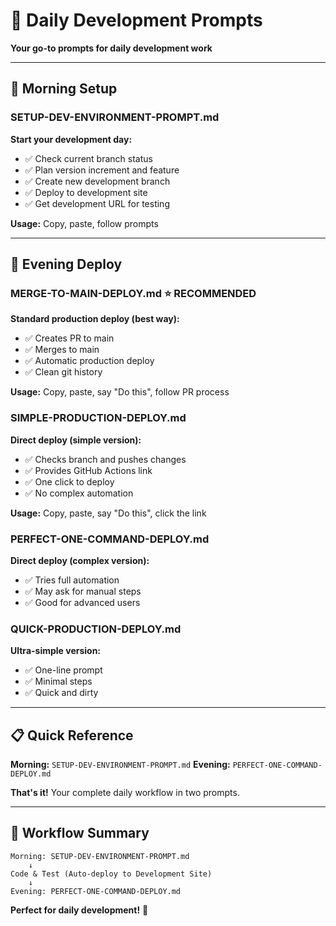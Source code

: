# 🌅 Daily Development Prompts

**Your go-to prompts for daily development work**

---

## 🚀 **Morning Setup**

### **SETUP-DEV-ENVIRONMENT-PROMPT.md**
**Start your development day:**
- ✅ Check current branch status
- ✅ Plan version increment and feature
- ✅ Create new development branch
- ✅ Deploy to development site
- ✅ Get development URL for testing

**Usage:** Copy, paste, follow prompts

---

## 🌆 **Evening Deploy**

### **MERGE-TO-MAIN-DEPLOY.md** ⭐ **RECOMMENDED**
**Standard production deploy (best way):**
- ✅ Creates PR to main
- ✅ Merges to main
- ✅ Automatic production deploy
- ✅ Clean git history

**Usage:** Copy, paste, say "Do this", follow PR process

### **SIMPLE-PRODUCTION-DEPLOY.md**
**Direct deploy (simple version):**
- ✅ Checks branch and pushes changes
- ✅ Provides GitHub Actions link
- ✅ One click to deploy
- ✅ No complex automation

**Usage:** Copy, paste, say "Do this", click the link

### **PERFECT-ONE-COMMAND-DEPLOY.md**
**Direct deploy (complex version):**
- ✅ Tries full automation
- ✅ May ask for manual steps
- ✅ Good for advanced users

### **QUICK-PRODUCTION-DEPLOY.md**
**Ultra-simple version:**
- ✅ One-line prompt
- ✅ Minimal steps
- ✅ Quick and dirty

---

## 📋 **Quick Reference**

**Morning:** `SETUP-DEV-ENVIRONMENT-PROMPT.md`
**Evening:** `PERFECT-ONE-COMMAND-DEPLOY.md`

**That's it!** Your complete daily workflow in two prompts.

---

## 🎯 **Workflow Summary**

```
Morning: SETUP-DEV-ENVIRONMENT-PROMPT.md
    ↓
Code & Test (Auto-deploy to Development Site)
    ↓
Evening: PERFECT-ONE-COMMAND-DEPLOY.md
```

**Perfect for daily development!** 🚀
